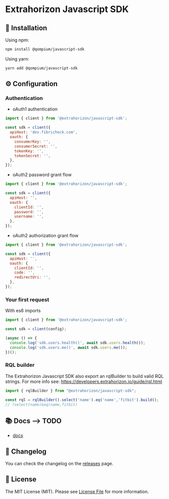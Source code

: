 # Extrahorizon Javascript SDK

## 🧙 Installation

Using npm:

```sh
npm install @qompium/javascript-sdk
```

Using yarn:

```sh
yarn add @qompium/javascript-sdk
```

## ⚙️ Configuration

### Authentication

- oAuth1 authentication

```js
import { client } from '@extrahorizon/javascript-sdk';

const sdk = client({
  apiHost: 'dev.fibricheck.com',
  oauth: {
    consumerKey: '',
    consumerSecret: '',
    tokenKey: '',
    tokenSecret: '',
  },
});
```

- oAuth2 password grant flow

```js
import { client } from '@extrahorizon/javascript-sdk';

const sdk = client({
  apiHost: '',
  oauth: {
    clientId: '',
    password: '',
    username: '',
  },
});
```

- oAuth2 authorization grant flow

```js
import { client } from '@extrahorizon/javascript-sdk';

const sdk = client({
  apiHost: '',
  oauth: {
    clientId: '',
    code: '',
    redirectUri: '',
  },
});
```

### Your first request

With es6 imports

```js
import { client } from '@extrahorizon/javascript-sdk';

const sdk = client(config);

(async () => {
  console.log('sdk.users.health()', await sdk.users.health());
  console.log('sdk.users.me()', await sdk.users.me());
})();
```

### RQL builder

The Extrahorizon Javascript SDK also export an rqlBuilder to build valid RQL strings. For more info see: https://developers.extrahorizon.io/guide/rql.html

```ts
import { rqlBuilder } from "@extrahorizon/javascript-sdk";

const rql = rqlBuilder().select('name').eq('name','fitbit').build();
// ?select(name)&eq(name,fitbit)
```

## 📚 Docs --> TODO

- [docs](https://extraHorizon.github.io/javascript-sdk/)

## 📝 Changelog

You can check the changelog on the [releases](https://github.com/craftzing/node-akeneo-api/releases) page.

## 🔑 License

The MIT License (MIT). Please see [License File](/LICENSE) for more information.
